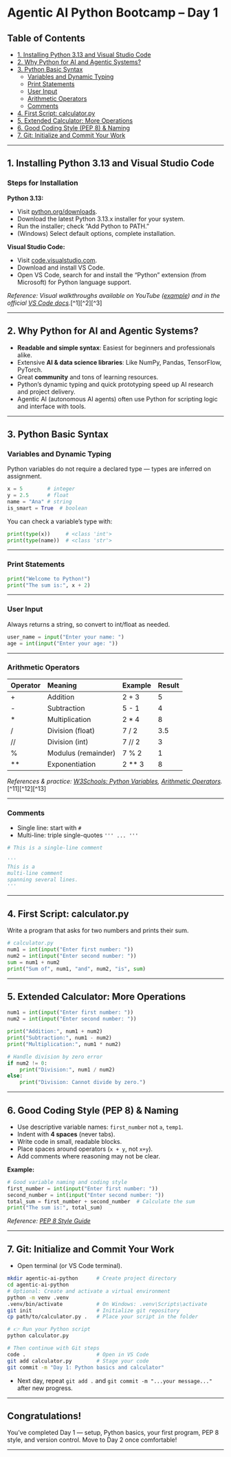 # Agentic AI Python Bootcamp – Day 1

## Table of Contents

- [1. Installing Python 3.13 and Visual Studio Code](#1-installing-python-313-and-visual-studio-code)
- [2. Why Python for AI and Agentic Systems?](#2-why-python-for-ai-and-agentic-systems)
- [3. Python Basic Syntax](#3-python-basic-syntax)
    - [Variables and Dynamic Typing](#variables-and-dynamic-typing)
    - [Print Statements](#print-statements)
    - [User Input](#user-input)
    - [Arithmetic Operators](#arithmetic-operators)
    - [Comments](#comments)
- [4. First Script: calculator.py](#4-first-script-calculatorpy)
- [5. Extended Calculator: More Operations](#5-extended-calculator-more-operations)
- [6. Good Coding Style (PEP 8) \& Naming](#6-good-coding-style-pep-8--naming)
- [7. Git: Initialize and Commit Your Work](#7-git-initialize-and-commit-your-work)

***

## 1. Installing Python 3.13 and Visual Studio Code

### Steps for Installation

**Python 3.13:**

- Visit [python.org/downloads](https://www.python.org/downloads/).
- Download the latest Python 3.13.x installer for your system.
- Run the installer; check “Add Python to PATH.”
- (Windows) Select default options, complete installation.

**Visual Studio Code:**

- Visit [code.visualstudio.com](https://code.visualstudio.com/).
- Download and install VS Code.
- Open VS Code, search for and install the “Python” extension (from Microsoft) for Python language support.

_Reference: Visual walkthroughs available on YouTube ([example](https://www.youtube.com/watch?v=WWWH2cBeLTc)) and in the official [VS Code docs](https://code.visualstudio.com/docs/python/python-tutorial)._[^1][^2][^3]

***

## 2. Why Python for AI and Agentic Systems?

- **Readable and simple syntax**: Easiest for beginners and professionals alike.
- Extensive **AI \& data science libraries**: Like NumPy, Pandas, TensorFlow, PyTorch.
- Great **community** and tons of learning resources.
- Python’s dynamic typing and quick prototyping speed up AI research and project delivery.
- Agentic AI (autonomous AI agents) often use Python for scripting logic and interface with tools.

***

## 3. Python Basic Syntax

### Variables and Dynamic Typing

Python variables do not require a declared type — types are inferred on assignment.

```python
x = 5        # integer
y = 2.5      # float
name = "Ana" # string
is_smart = True  # boolean
```

You can check a variable’s type with:

```python
print(type(x))     # <class 'int'>
print(type(name))  # <class 'str'>
```


***

### Print Statements

```python
print("Welcome to Python!")
print("The sum is:", x + 2)
```


***

### User Input

Always returns a string, so convert to int/float as needed.

```python
user_name = input("Enter your name: ")
age = int(input("Enter your age: "))
```


***

### Arithmetic Operators

| Operator | Meaning | Example | Result |
| :-- | :-- | :-- | :-- |
| + | Addition | 2 + 3 | 5 |
| - | Subtraction | 5 - 1 | 4 |
| * | Multiplication | 2 * 4 | 8 |
| / | Division (float) | 7 / 2 | 3.5 |
| // | Division (int) | 7 // 2 | 3 |
| % | Modulus (remainder) | 7 % 2 | 1 |
| ** | Exponentiation | 2 ** 3 | 8 |

_References \& practice: [W3Schools: Python Variables](https://www.w3schools.com/python/python_variables.asp), [Arithmetic Operators](https://www.geeksforgeeks.org/python/python-arithmetic-operators/)._[^11][^12][^13]

***

### Comments

- Single line: start with `#`
- Multi-line: triple single-quotes `''' ... '''`

```python
# This is a single-line comment

'''
This is a
multi-line comment
spanning several lines.
'''
```


***

## 4. First Script: calculator.py

Write a program that asks for two numbers and prints their sum.

```python
# calculator.py
num1 = int(input("Enter first number: "))
num2 = int(input("Enter second number: "))
sum = num1 + num2
print("Sum of", num1, "and", num2, "is", sum)
```


***

## 5. Extended Calculator: More Operations

```python
num1 = int(input("Enter first number: "))
num2 = int(input("Enter second number: "))

print("Addition:", num1 + num2)
print("Subtraction:", num1 - num2)
print("Multiplication:", num1 * num2)

# Handle division by zero error
if num2 != 0:
    print("Division:", num1 / num2)
else:
    print("Division: Cannot divide by zero.")
```


***

## 6. Good Coding Style (PEP 8) \& Naming

- Use descriptive variable names: `first_number` not `a`, `temp1`.
- Indent with **4 spaces** (never tabs).
- Write code in small, readable blocks.
- Place spaces around operators (`x + y`, not `x+y`).
- Add comments where reasoning may not be clear.

**Example:**

```python
# Good variable naming and coding style
first_number = int(input("Enter first number: "))
second_number = int(input("Enter second number: "))
total_sum = first_number + second_number  # Calculate the sum
print("The sum is:", total_sum)
```

*Reference: [PEP 8 Style Guide](https://peps.python.org/pep-0008/)*

***

## 7. Git: Initialize and Commit Your Work

- Open terminal (or VS Code terminal).

```bash
mkdir agentic-ai-python      # Create project directory
cd agentic-ai-python
# Optional: Create and activate a virtual environment
python -m venv .venv
.venv/bin/activate           # On Windows: .venv\Scripts\activate
git init                     # Initialize git repository
cp path/to/calculator.py .   # Place your script in the folder

# 👉 Run your Python script
python calculator.py

# Then continue with Git steps
code .                       # Open in VS Code
git add calculator.py        # Stage your code
git commit -m "Day 1: Python basics and calculator"
```

- Next day, repeat `git add .` and `git commit -m "...your message..."` after new progress.

***

## Congratulations!

You’ve completed Day 1 — setup, Python basics, your first program, PEP 8 style, and version control.
Move to Day 2 once comfortable!

***
